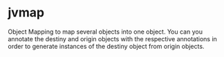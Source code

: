 # jvmap
Object Mapping to map several objects into one object. You can you annotate the destiny and origin objects with the respective annotations in order to generate instances of the destiny object from origin objects.
